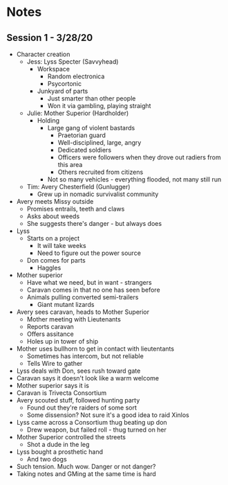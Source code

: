 # Notes

## Session 1 - 3/28/20

* Character creation
	* Jess: Lyss Specter (Savvyhead)
		* Workspace
			* Random electronica
			* Psycortonic
		* Junkyard of parts
			* Just smarter than other people
			* Won it via gambling, playing straight
	* Julie: Mother Superior (Hardholder)
		* Holding
			* Large gang of violent bastards
				* Praetorian guard
				* Well-disciplined, large, angry
				* Dedicated soldiers
				* Officers were followers when they drove out radiers from this area
				* Others recruited from citizens
			* Not so many vehicles - everything flooded, not many still run
	* Tim: Avery Chesterfield (Gunlugger)
		* Grew up in nomadic survivalist community
* Avery meets Missy outside
	* Promises entrails, teeth and claws
	* Asks about weeds
	* She suggests there's danger - but always does
* Lyss
	* Starts on a project
		* It will take weeks
		* Need to figure out the power source
	* Don comes for parts
		* Haggles
* Mother superior
	* Have what we need, but in want - strangers
	* Caravan comes in that no one has seen before
	* Animals pulling converted semi-trailers
		* Giant mutant lizards
* Avery sees caravan, heads to Mother Superior
	* Mother meeting with Lieutenants
	* Reports caravan
	* Offers assitance
	* Holes up in tower of ship
* Mother uses bullhorn to get in contact with lieutentants
	* Sometimes has intercom, but not reliable
	* Tells Wire to gather 
* Lyss deals with Don, sees rush toward gate
* Caravan says it doesn't look like a warm welcome
* Mother superior says it is
* Caravan is Trivecta Consortium
* Avery scouted stuff, followed hunting party
	* Found out they're raiders of some sort
	* Some dissension? Not sure it's a good idea to raid Xinlos
* Lyss came across a Consortium thug beating up don
	* Drew weapon, but failed roll - thug turned on her
* Mother Superior controlled the streets
	* Shot a dude in the leg
* Lyss bought a prosthetic hand
	* And two dogs
* Such tension. Much wow. Danger or not danger?
* Taking notes and GMing at the same time is hard
